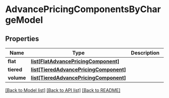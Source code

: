 # AdvancePricingComponentsByChargeModel

## Properties
Name | Type | Description | Notes
------------ | ------------- | ------------- | -------------
**flat** | [**list[FlatAdvancePricingComponent]**](FlatAdvancePricingComponent.md) |  | [optional] 
**tiered** | [**list[TieredAdvancePricingComponent]**](TieredAdvancePricingComponent.md) |  | [optional] 
**volume** | [**list[TieredAdvancePricingComponent]**](TieredAdvancePricingComponent.md) |  | [optional] 

[[Back to Model list]](../README.md#documentation-for-models) [[Back to API list]](../README.md#documentation-for-api-endpoints) [[Back to README]](../README.md)

